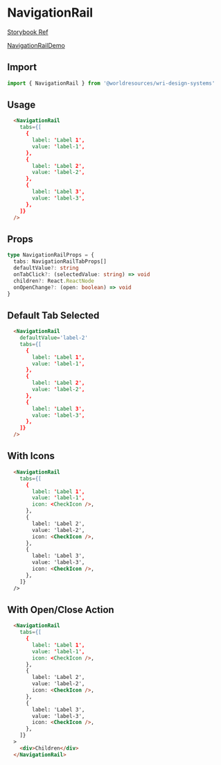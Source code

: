 # NavigationRail

[Storybook Ref](https://wri.github.io/wri-design-systems/?path=/docs/navigation-navigation-rail--docs)

[NavigationRailDemo](https://github.com/wri/wri-design-systems/blob/main/src/components/NavigationRail/NavigationRailDemo.tsx)

## Import

```js
import { NavigationRail } from '@worldresources/wri-design-systems'
```

## Usage

```html
  <NavigationRail
    tabs={[
      {
        label: 'Label 1',
        value: 'label-1',
      },
      {
        label: 'Label 2',
        value: 'label-2',
      },
      {
        label: 'Label 3',
        value: 'label-3',
      },
    ]}
  />
```

## Props

```ts
type NavigationRailProps = {
  tabs: NavigationRailTabProps[]
  defaultValue?: string
  onTabClick?: (selectedValue: string) => void
  children?: React.ReactNode
  onOpenChange?: (open: boolean) => void
}
```

## Default Tab Selected

```html
  <NavigationRail
    defaultValue='label-2'
    tabs={[
      {
        label: 'Label 1',
        value: 'label-1',
      },
      {
        label: 'Label 2',
        value: 'label-2',
      },
      {
        label: 'Label 3',
        value: 'label-3',
      },
    ]}
  />
```

## With Icons

```html
  <NavigationRail
    tabs={[
      {
        label: 'Label 1',
        value: 'label-1',
        icon: <CheckIcon />,
      },
      {
        label: 'Label 2',
        value: 'label-2',
        icon: <CheckIcon />,
      },
      {
        label: 'Label 3',
        value: 'label-3',
        icon: <CheckIcon />,
      },
    ]}
  />
```

## With Open/Close Action

```html
  <NavigationRail
    tabs={[
      {
        label: 'Label 1',
        value: 'label-1',
        icon: <CheckIcon />,
      },
      {
        label: 'Label 2',
        value: 'label-2',
        icon: <CheckIcon />,
      },
      {
        label: 'Label 3',
        value: 'label-3',
        icon: <CheckIcon />,
      },
    ]}
  >
    <div>Children</div>
  </NavigationRail>
```
